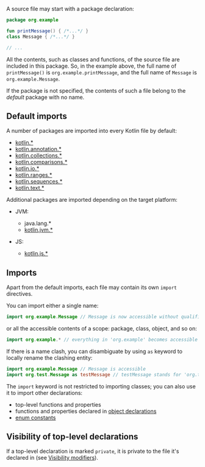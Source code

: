 [//]: # (title: Packages and imports)

A source file may start with a package declaration:

```kotlin
package org.example

fun printMessage() { /*...*/ }
class Message { /*...*/ }

// ...
```

All the contents, such as classes and functions, of the source file are included in this package.
So, in the example above, the full name of `printMessage()` is `org.example.printMessage`,
and the full name of `Message` is `org.example.Message`. 

If the package is not specified, the contents of such a file belong to the _default_ package with no name.

## Default imports

A number of packages are imported into every Kotlin file by default:

- [kotlin.*](https://kotlinlang.org/api/latest/jvm/stdlib/kotlin/index.html)
- [kotlin.annotation.*](https://kotlinlang.org/api/latest/jvm/stdlib/kotlin.annotation/index.html)
- [kotlin.collections.*](https://kotlinlang.org/api/latest/jvm/stdlib/kotlin.collections/index.html)
- [kotlin.comparisons.*](https://kotlinlang.org/api/latest/jvm/stdlib/kotlin.comparisons/index.html)
- [kotlin.io.*](https://kotlinlang.org/api/latest/jvm/stdlib/kotlin.io/index.html)
- [kotlin.ranges.*](https://kotlinlang.org/api/latest/jvm/stdlib/kotlin.ranges/index.html)
- [kotlin.sequences.*](https://kotlinlang.org/api/latest/jvm/stdlib/kotlin.sequences/index.html)
- [kotlin.text.*](https://kotlinlang.org/api/latest/jvm/stdlib/kotlin.text/index.html)

Additional packages are imported depending on the target platform:

- JVM:
  - java.lang.*
  - [kotlin.jvm.*](https://kotlinlang.org/api/latest/jvm/stdlib/kotlin.jvm/index.html)

- JS:    
  - [kotlin.js.*](https://kotlinlang.org/api/latest/jvm/stdlib/kotlin.js/index.html)

## Imports

Apart from the default imports, each file may contain its own `import` directives.

You can import either a single name:

```kotlin
import org.example.Message // Message is now accessible without qualification
```

or all the accessible contents of a scope: package, class, object, and so on:

```kotlin
import org.example.* // everything in 'org.example' becomes accessible
```

If there is a name clash, you can disambiguate by using `as` keyword to locally rename the clashing entity:

```kotlin
import org.example.Message // Message is accessible
import org.test.Message as testMessage // testMessage stands for 'org.test.Message'
```

The `import` keyword is not restricted to importing classes; you can also use it to import other declarations:

  * top-level functions and properties
  * functions and properties declared in [object declarations](object-declarations.md#object-declarations)
  * [enum constants](enum-classes.md)

## Visibility of top-level declarations

If a top-level declaration is marked `private`, it is private to the file it's declared in (see [Visibility modifiers](visibility-modifiers.md)).
